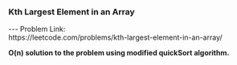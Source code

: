 <h3>Kth Largest Element in an Array</h3>
---
Problem Link:<br/>
https://leetcode.com/problems/kth-largest-element-in-an-array/

<b>O(n) solution to the problem using modified quickSort algorithm.</b>
